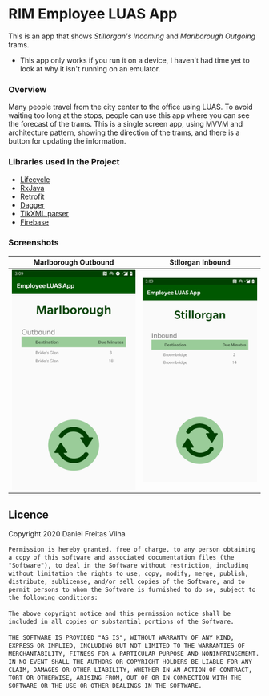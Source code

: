 # RIM Employee LUAS App
This is an app that shows *Stillorgan's Incoming* and *Marlborough Outgoing* trams.

* This app only works if you run it on a device, I haven't had time yet to look at why it isn't running on an emulator.

### Overview
Many people travel from the city center to the office using LUAS. To avoid waiting too long at the stops, people can use this app where you can see the forecast of the trams. This is a single screen app, using MVVM and architecture pattern, showing the direction of the trams, and there is a button for updating the information.

### Libraries used in the Project
- [Lifecycle](https://developer.android.com/jetpack/androidx/releases/lifecycle)
- [RxJava](https://github.com/ReactiveX/RxAndroid)
- [Retrofit](https://square.github.io/retrofit/)
- [Dagger](https://github.com/google/dagger)
- [TikXML parser](https://github.com/Tickaroo/tikxml)
- [Firebase](https://firebase.google.com)

### Screenshots
Marlborough Outbound | Stllorgan Inbound
--- | ---
![Marlborough](/image/Screenshot_20200621-030920.jpg) | ![Stillorgan](/image/Screenshot_20200621-150908.jpg)

## Licence
Copyright 2020 Daniel Freitas Vilha

```
Permission is hereby granted, free of charge, to any person obtaining a copy of this software and associated documentation files (the "Software"), to deal in the Software without restriction, including without limitation the rights to use, copy, modify, merge, publish, distribute, sublicense, and/or sell copies of the Software, and to permit persons to whom the Software is furnished to do so, subject to the following conditions:

The above copyright notice and this permission notice shall be included in all copies or substantial portions of the Software.

THE SOFTWARE IS PROVIDED "AS IS", WITHOUT WARRANTY OF ANY KIND, EXPRESS OR IMPLIED, INCLUDING BUT NOT LIMITED TO THE WARRANTIES OF MERCHANTABILITY, FITNESS FOR A PARTICULAR PURPOSE AND NONINFRINGEMENT. IN NO EVENT SHALL THE AUTHORS OR COPYRIGHT HOLDERS BE LIABLE FOR ANY CLAIM, DAMAGES OR OTHER LIABILITY, WHETHER IN AN ACTION OF CONTRACT, TORT OR OTHERWISE, ARISING FROM, OUT OF OR IN CONNECTION WITH THE SOFTWARE OR THE USE OR OTHER DEALINGS IN THE SOFTWARE.
```
